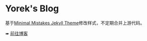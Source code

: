 # Yorek's Blog

基于[Minimal Mistakes Jekyll Theme](https://github.com/mmistakes/minimal-mistakes)修改样式，不定期合并上游代码。

➠ [前往博客](https://blog.yorek.xyz/)